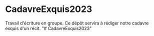 # CadavreExquis2023
Travail d'écriture en groupe. Ce dépôt servira à rédiger notre cadavre exquis d'un récit.
"# CadavreExquis2023" 
